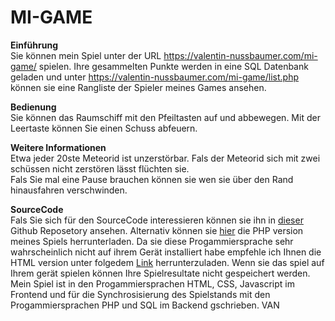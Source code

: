 # MI-GAME

<b>Einführung</b> <br>
Sie können mein Spiel unter der URL https://valentin-nussbaumer.com/mi-game/ spielen. 
Ihre gesammelten Punkte werden in eine SQL Datenbank geladen und unter https://valentin-nussbaumer.com/mi-game/list.php können sie eine Rangliste der Spieler meines Games ansehen.

<b>Bedienung</b> <br>
Sie können das Raumschiff mit den Pfeiltasten auf und abbewegen. Mit der Leertaste können Sie einen Schuss abfeuern.
  
  
<b>Weitere Informationen</b> <br>
Etwa jeder 20ste Meteorid ist unzerstörbar. Fals der Meteorid sich mit zwei schüssen nicht zerstören lässt flüchten sie. <br>
Fals Sie mal eine Pause brauchen können sie wen sie über den Rand hinausfahren verschwinden.

<b>SourceCode</b> <br>
Fals Sie sich für den SourceCode interessieren können sie ihn in <a href="https://github.com/ValentinNussbaumer/mi-game">dieser</a> Github Reposetory ansehen. Alternativ können sie <a href="https://valentin-nussbaumer.com/mi-game/download/php version.zip">
hier</a> die PHP version meines Spiels herrunterladen. Da sie diese Progammiersprache sehr wahrscheinlich nicht auf ihrem Gerät installiert habe empfehle ich Ihnen die HTML version unter folgedem <a href="https://valentin-nussbaumer.com/mi-game/download/html version.zip">Link</a> herrunterzuladen. Wenn sie das spiel auf Ihrem gerät spielen können Ihre Spielresultate nicht gespeichert werden.
Mein Spiel ist in den Progammiersprachen HTML, CSS, Javascript im Frontend und für die Synchrosisierung des Spielstands mit den Progammiersprachen PHP und SQL im Backend gschrieben. VAN

